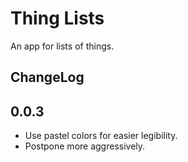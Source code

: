 # Thing Lists

An app for lists of things.

## ChangeLog

## 0.0.3

- Use pastel colors for easier legibility.
- Postpone more aggressively.
